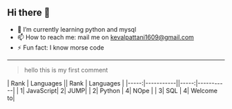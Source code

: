 ## Hi there 👋
- 🌱 I’m currently learning python and mysql
- 📫 How to reach me: mail me on kevalpattani1609@gmail.com
- ⚡ Fun fact: I know morse code 
---
> hello this is my first comment

| Rank | Languages || Rank | Languages |
|-----:|-----------||-----:|-----------|
|     1| JavaScript|      2|       JUMP|
|     2| Python    |      4| NOpe      |
|     3| SQL       |      4| Welcome to|
